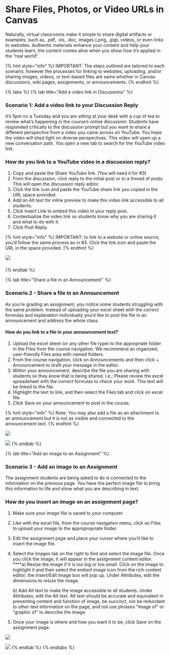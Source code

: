# Share Files, Photos, or Video URLs in Canvas

Naturally, virtual classrooms make it simple to share digital artifacts or examples; such as, .pdf, .xls, .doc, images \(.png, .jpg\), videos, or even links to websites. Authentic materials enhance your content and help your students learn; the content comes alive when you show how it’s applied in the “real world”.

{% hint style="info" %}
IMPORTANT: The steps outlined are tailored to each scenario, however the processes for linking to websites, uploading, and/or sharing images, videos, or text-based files are same whether in Canvas discussions, wiki pages, assignments, or announcements.
{% endhint %}

{% tabs %}
{% tab title="Add a video link in Discussions" %}
### Scenario 1: Add a video link to your Discussion Reply

It’s 5pm on a Tuesday and you are sitting at your desk with a cup of tea to review what’s happening in the course’s online discussion. Students have responded critically to the discussion prompt but you want to share a different perspective from a video you came across on YouTube. You hope the video will shed light on diverse perspectives. This video will open up a new conversation path. You open a new tab to search for the YouTube video link.

### **How do you link to a YouTube video in a discussion reply?**

1. Copy and paste the Share YouTube link. \(You will need it for \#3\) 
2. From the discussion, click reply to the initial post or to a thread of posts. This will open the discussion reply editor. 
3. Click the link icon and paste the YouTube share link you copied in the URL space provided. 
4. Add an Alt text for inline preview to make this video link accessible to all students. 
5. Click Insert Link to embed this video in your reply post. 
6. Contextualize the video link so students know why you are sharing it and what to do with it. 
7. Click Post Reply.

{% hint style="info" %}
IMPORTANT: to link to a website or online source, you’d follow the same process as in \#3. Click the link icon and paste the URL in the space provided.
{% endhint %}

![](https://lh4.googleusercontent.com/N2k64osNhjYZuWrs1XiQWWmk40rlZWcQR4PCZMy5v5pkfsbYvNGtP6IexK7la0ZtcbAyX_RuDuPtPbaNo3JVUPEfV3glJo9-IRwn29LNGE9qBw8GN_XuvSUtR2Sv8x6TSn4fkXyF)

### 
{% endtab %}

{% tab title="Share a file in an Announcement" %}
### Scenario 2 - Share a file in an Announcement 

As you’re grading an assignment, you notice some students struggling with the same problem. Instead of uploading your excel sheet with the correct formulas and explanation individually you’d like to post the file in an announcement and address the whole class.

#### **How do you link to a file in your announcement text?**

1. Upload the excel sheet \(or any other file type\) to the appropriate folder in the Files from the course navigation. We recommend an organized, user-friendly Files area with named folders.
2. From the course navigation, click on Announcements and then click + Announcement to draft your message in the editor.
3. Within your announcement, describe the file you are sharing with students so they know that is being shared. I.e.; Please review the excel spreadsheet with the correct formulas to check your work. This text will be linked to the file.
4. Highlight the text to link, and then select the Files tab and click on excel file.
5. Click Save on your announcement to post in the course.

{% hint style="info" %}
Note: You may also add a file as an attachment to an announcement but it is not as visible and connected to the announcement text.
{% endhint %}

![](https://lh4.googleusercontent.com/L4aArwNciy53dvGM7DhqHWEnbcstHHC1h7VLfA8qZJHG3Yuo8tan6Mykiljb2EkAyjxqwwaQRBiWZoCDiRaQ6-Q-41pWB_xel6FHSHCpfSyCBmP7znGakNPPGdxeGWacLzjuCW9C)

![](https://lh3.googleusercontent.com/1heIBpYq4oiWnwaMm2KRRTzUgBQn1ecqOUw4yXRQYnmmLUspR3iCVz_CZr1wN83AJEbV6NZlEdda4jUHGEWqNJvACqPI9pe2fC7dYTcYQZYu4r_-abB0xS94jYJrxbXKPfVcbduN)
{% endtab %}

{% tab title="Add an image to an Assignment" %}
### **Scenario 3 - Add an image to an Assignment**

The assignment students are being asked to do is connected to the information on the previous page. You have the perfect image file to bring this information to life and show what you are describing in text.

### How do you insert an image on an assignment page?

1. Make sure your image file is saved to your computer.
2. Like with the excel file, from the course navigation menu, click on Files to upload your image to the appropropriate folder.
3. Edit the assignment page and place your cursor where you’d like to insert the image file.
4. Select the Images tab on the right to find and select the image file. Once you click the image, it will appear in the assignment content editor.  
   ****a\) Resize the image if it is too big or too small. Click on the image to highlight it and then select the embed image icon from the rich content editor; the Insert/Edit Image box will pop up. Under Attributes, edit the dimensions to resize the image.

   b\) Add Alt text to make the image accessible to all students. Under Attributes, edit the Alt text. Alt text should be accurate and equivalent in presenting content and function of image, be succinct, not be redundant to other text information on the page, and not use phrases “image of” or “graphic of” to describe the image.

5. Once your image is where and how you want it to be, click Save on the assignment page.

![](https://lh3.googleusercontent.com/uN7MJP6CL6zwrnV2OlQaq6T6Iybsrv185VSTFzTzKbhd63zjOKr3cyiW5BzGzHAzYEUMvPL7pP0SiLzfHP0wPrJDoS6oRKTGtTjP8JO9eMzIT0WZKsMk_VB7ch_CrPnOpoIX3Dsv)

![](https://lh3.googleusercontent.com/di_JBe7N30d_Jijng32YiGpZGmszc3EA4QISb8B15xOEHzXwYRejTcLEDE67EJ1tiQXrda_mVIvxckRDSbBiEDB7UiHs-NKXu8XxtseR9NM8iHhRbteNTprLVPk_UgoYE5zs8kQC)
{% endtab %}
{% endtabs %}

